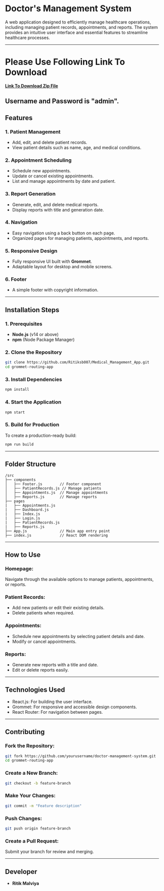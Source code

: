 # **Doctor's Management System**

A web application designed to efficiently manage healthcare operations, including managing patient records, appointments, and reports. The system provides an intuitive user interface and essential features to streamline healthcare processes.

---
# **Please Use Following Link To Download**
[**Link To Download Zip File**](https://drive.google.com/file/d/1eqmFjZRqRDl4E2rqviSTetA7WoVd-2qp/view?usp=sharing)
## Username and Password is "admin".

## **Features**

### **1. Patient Management**
- Add, edit, and delete patient records.
- View patient details such as name, age, and medical conditions.

### **2. Appointment Scheduling**
- Schedule new appointments.
- Update or cancel existing appointments.
- List and manage appointments by date and patient.

### **3. Report Generation**
- Generate, edit, and delete medical reports.
- Display reports with title and generation date.

### **4. Navigation**
- Easy navigation using a back button on each page.
- Organized pages for managing patients, appointments, and reports.

### **5. Responsive Design**
- Fully responsive UI built with **Grommet**.
- Adaptable layout for desktop and mobile screens.

### **6. Footer**
- A simple footer with copyright information.

---

## **Installation Steps**

### **1. Prerequisites**
- **Node.js** (v14 or above)
- **npm** (Node Package Manager)

### **2. Clone the Repository**
```bash
git clone https://github.com/Ritiksb007/Medical_Management_App.git
cd grommet-routing-app
```

### **3. Install Dependencies**
```bash
npm install
```

### **4. Start the Application**
```bash
npm start
```

### **5. Build for Production**
To create a production-ready build:
```bash
npm run build
```

---

## **Folder Structure**
```plaintext
/src
├── components
│   ├── Footer.js        // Footer component
│   ├── PatientRecords.js // Manage patients
│   ├── Appointments.js  // Manage appointments
│   ├── Reports.js       // Manage reports
├── pages
|   ├── Appointments.js
|   ├── Dashboard.js
|   ├── Index.js
|   ├── Login.js
|   ├── PatientRecords.js
|   ├── Reports.js
├── App.js               // Main app entry point
├── index.js             // React DOM rendering
```

---

## **How to Use**

### **Homepage:**
Navigate through the available options to manage patients, appointments, or reports.

### **Patient Records:**
- Add new patients or edit their existing details.
- Delete patients when required.

### **Appointments:**
- Schedule new appointments by selecting patient details and date.
- Modify or cancel appointments.

### **Reports:**
- Generate new reports with a title and date.
- Edit or delete reports easily.

---

## **Technologies Used**
- React.js: For building the user interface.
- Grommet: For responsive and accessible design components.
- React Router: For navigation between pages.

---

## **Contributing**

### **Fork the Repository:**
```bash
git fork https://github.com/yourusername/doctor-management-system.git
cd grommet-routing-app
```

### **Create a New Branch:**
```bash
git checkout -b feature-branch
```

### **Make Your Changes:**
```bash
git commit -m "Feature description"
```

### **Push Changes:**
```bash
git push origin feature-branch
```

### **Create a Pull Request:**
Submit your branch for review and merging.

---

## **Developer**
- **Ritik Malviya**  
